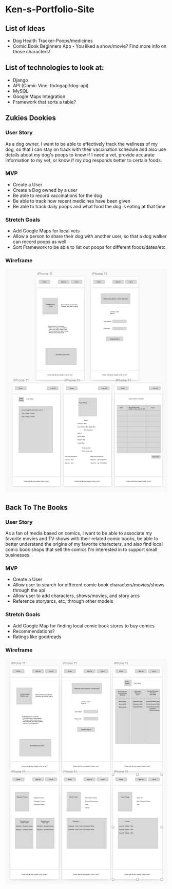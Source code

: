 # Ken-s-Portfolio-Site

## List of Ideas
* Dog Health Tracker-Poops/medicines
* Comic Book Beginners App - You liked a show/movie? Find more info on those characters!

## List of technologies to look at:
* Django
* API (Comic Vine, thdogapi/dog-api)
* MySQL
* Google Maps Integration
* Framework that sorts a table?

## Zukies Dookies

### User Story
As a dog owner, I want to be able to effectively track the wellness of my dog, so that I can stay on track with their vaccination schedule and also use details about my dog's poops to know if I need a vet, provide accurate information to my vet, or know if my dog responds better to certain foods. 

### MVP
- Create a User  
- Create a Dog owned by a user  
- Be able to record vaccinations for the dog  
- Be able to track how recent medicines have been given  
- Be able to track daily poops and what food the dog is eating at that time  

### Stretch Goals
- Add Google Maps for local vets  
- Allow a person to share their dog with another user, so that a dog walker can record poops as well  
- Sort Framework to be able to list out poops for different foods/dates/etc

### Wireframe
![Zookies Dookies Wireframe](https://github.com/kmdunn5/Kens-Portfolio-Site/blob/main/images/Zookies%20Dookies.png)
## Back To The Books

### User Story
As a fan of media based on comics, I want to be able to associate my favorite movies and TV shows with their related comic books, be able to better understand the origins of my favorite characters, and also find local comic book shops that sell the comics I'm interested in to support small businesses. 

### MVP
- Create a User  
- Allow user to search for different comic book characters/movies/shows through the api  
- Allow user to add characters, shows/movies, and story arcs  
- Reference storyarcs, etc, through other models  

### Stretch Goals
- Add Google Map for finding local comic book stores to buy comics  
- Recommendations?
- Ratings like goodreads

### Wireframe
![Back To The Book Wireframe](https://github.com/kmdunn5/Kens-Portfolio-Site/blob/main/images/Back%20to%20the%20Book.png)